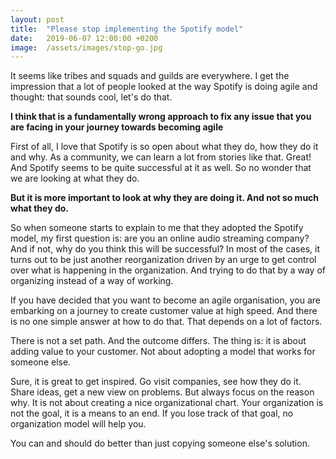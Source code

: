 ```yaml
---
layout: post
title:  "Please stop implementing the Spotify model"
date:   2019-06-07 12:00:00 +0200
image:  /assets/images/stop-go.jpg
---
```

It seems like tribes and squads and guilds are everywhere. I get the impression that a lot of people looked at the way Spotify is doing agile and thought: that sounds cool, let's do that.

**I think that is a fundamentally wrong approach to fix any issue that you are facing in your journey towards becoming agile**

First of all, I love that Spotify is so open about what they do, how they do it and why. As a community, we can learn a lot from stories like that. Great! And Spotify seems to be quite successful at it as well. So no wonder that we are looking at what they do.

**But it is more important to look at why they are doing it. And not so much what they do.**

So when someone starts to explain to me that they adopted the Spotify model, my first question is: are you an online audio streaming company? And if not, why do you think this will be successful? In most of the cases, it turns out to be just another reorganization driven by an urge to get control over what is happening in the organization. And trying to do that by a way of organizing instead of a way of working.

If you have decided that you want to become an agile organisation, you are embarking on a journey to create customer value at high speed. And there is no one simple answer at how to do that. That depends on a lot of factors.

There is not a set path. And the outcome differs. The thing is: it is about adding value to your customer. Not about adopting a model that works for someone else.

Sure, it is great to get inspired. Go visit companies, see how they do it. Share ideas, get a new view on problems. But always focus on the reason why. It is not about creating a nice organizational chart. Your organization is not the goal, it is a means to an end. If you lose track of that goal, no organization model will help you.

You can and should do better than just copying someone else's solution.